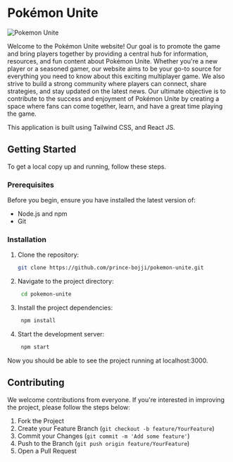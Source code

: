 # Pokémon Unite

![Pokemon Unite](./images/ss.png)

Welcome to the Pokémon Unite website! Our goal is to promote the game and bring players together by providing a central hub for information, resources, and fun content about Pokémon Unite. Whether you're a new player or a seasoned gamer, our website aims to be your go-to source for everything you need to know about this exciting multiplayer game. We also strive to build a strong community where players can connect, share strategies, and stay updated on the latest news. Our ultimate objective is to contribute to the success and enjoyment of Pokémon Unite by creating a space where fans can come together, learn, and have a great time playing the game.

This application is built using Tailwind CSS, and React JS. 

## Getting Started

To get a local copy up and running, follow these steps. 

### Prerequisites

Before you begin, ensure you have installed the latest version of:

- Node.js and npm
- Git

### Installation

1. Clone the repository:
   ```bash
   git clone https://github.com/prince-bojji/pokemon-unite.git

2. Navigate to the project directory:
   ```bash
    cd pokemon-unite
3. Install the project dependencies:
   ```bash
    npm install
5. Start the development server:
   ```bash
    npm start

Now you should be able to see the project running at localhost:3000. 

## Contributing

We welcome contributions from everyone. If you're interested in improving the project, please follow the steps below:

1. Fork the Project
2. Create your Feature Branch (`git checkout -b feature/YourFeature`)
3. Commit your Changes (`git commit -m 'Add some feature'`)
4. Push to the Branch (`git push origin feature/YourFeature`)
5. Open a Pull Request
